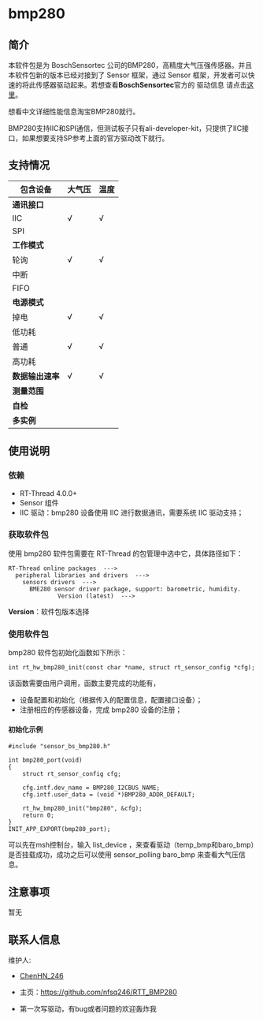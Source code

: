 # bmp280

## 简介

本软件包是为 BoschSensortec 公司的BMP280，高精度大气压强传感器。并且本软件包新的版本已经对接到了 Sensor 框架，通过 Sensor 框架，开发者可以快速的将此传感器驱动起来。若想查看**BoschSensortec**官方的 驱动信息 请点击[这里](https://github.com/BoschSensortec/BMP280_driver)。

想看中文详细性能信息淘宝BMP280就行。

BMP280支持IIC和SPI通信，但测试板子只有ali-developer-kit，只提供了IIC接口，如果想要支持SP参考上面的官方驱动改下就行。

## 支持情况

| 包含设备         | 大气压 | 温度 |
| ---------------- | -------- | ------ |
| **通讯接口**     |          |        |
| IIC              | √        | √      |
| SPI              |          |        |
| **工作模式**     |          |        |
| 轮询             | √        | √      |
| 中断             |          |        |
| FIFO             |          |        |
| **电源模式**     |          |        |
| 掉电             | √        | √      |
| 低功耗           |          |        |
| 普通             | √        | √      |
| 高功耗           |          |        |
| **数据输出速率** |   √      |  √     |
| **测量范围**     |          |        |
| **自检**         |          |        |
| **多实例**       |          |        |

## 使用说明

### 依赖

- RT-Thread 4.0.0+
- Sensor 组件
- IIC 驱动：bmp280 设备使用 IIC 进行数据通讯，需要系统 IIC 驱动支持；

### 获取软件包

使用 bmp280 软件包需要在 RT-Thread 的包管理中选中它，具体路径如下：

```
RT-Thread online packages  --->
  peripheral libraries and drivers  --->
    sensors drivers  --->
      BME280 sensor driver package, support: barometric, humidity.
              Version (latest)  --->
```

**Version**：软件包版本选择

### 使用软件包

bmp280 软件包初始化函数如下所示：

```
int rt_hw_bmp280_init(const char *name, struct rt_sensor_config *cfg);
```

该函数需要由用户调用，函数主要完成的功能有，

- 设备配置和初始化（根据传入的配置信息，配置接口设备）；
- 注册相应的传感器设备，完成 bmp280 设备的注册；

#### 初始化示例

```
#include "sensor_bs_bmp280.h"

int bmp280_port(void)
{
    struct rt_sensor_config cfg;
    
    cfg.intf.dev_name = BMP280_I2CBUS_NAME;
    cfg.intf.user_data = (void *)BMP280_ADDR_DEFAULT;

    rt_hw_bmp280_init("bmp280", &cfg);
    return 0;
}
INIT_APP_EXPORT(bmp280_port);
```
可以先在msh控制台，输入 list_device ，来查看驱动（temp_bmp和baro_bmp）是否挂载成功，成功之后可以使用 sensor_polling baro_bmp 来查看大气压信息。
## 注意事项

暂无

## 联系人信息

维护人:

- [ChenHN_246](https://github.com/nfsq246) 

- 主页：<https://github.com/nfsq246/RTT_BMP280>

- 第一次写驱动，有bug或者问题的欢迎轰炸我